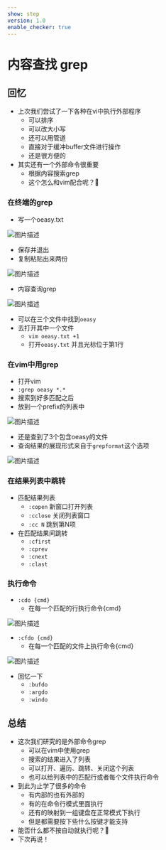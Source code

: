 ```yaml
---
show: step
version: 1.0
enable_checker: true
---
```


# 内容查找 grep

## 回忆

- 上次我们尝试了一下各种在vi中执行外部程序
    - 可以排序
    - 可以改大小写
    - 还可以用管道
    - 直接对于缓冲buffer文件进行操作
    - 还是很方便的
- 其实还有一个外部命令很重要
    - 根据内容搜索grep
    - 这个怎么和vim配合呢？🤔

### 在终端的grep

- 写一个oeasy.txt

![图片描述](https://doc.shiyanlou.com/courses/uid1190679-20210802-1627869009417)

- 保存并退出
- 复制粘贴出来两份

![图片描述](https://doc.shiyanlou.com/courses/uid1190679-20210802-1627869054372)

- 内容查询grep

![图片描述](https://doc.shiyanlou.com/courses/uid1190679-20220118-1642461300505)

- 可以在三个文件中找到`oeasy`
- 去打开其中一个文件
	- `vim oeasy.txt +1`
	- 打开`oeasy.txt` 并且光标位于第1行

### 在vim中用grep
- 打开vim
- `:grep oeasy *.*`
- 搜索到好多匹配之后
- 放到一个prefix的列表中

![图片描述](https://doc.shiyanlou.com/courses/uid1190679-20210802-1627869408799)

- 还是查到了3个包含oeasy的文件
- 查询结果的展现形式来自于`grepformat`这个选项

![图片描述](https://doc.shiyanlou.com/courses/uid1190679-20210802-1627870875397)

### 在结果列表中跳转

- 匹配结果列表
	- `:copen` 新窗口打开列表
	- `:cclose` 关闭列表窗口
	- `:cc N` 跳到第N项
- 在匹配结果间跳转
	- `:cfirst`
	- `:cprev`
	- `:cnext`
	- `:clast`

### 执行命令

- `:cdo {cmd}`
	- 在每一个匹配的行执行命令{cmd}

![图片描述](https://doc.shiyanlou.com/courses/uid1190679-20210802-1627870324274)

- `:cfdo {cmd}`
	- 在每一个匹配的文件上执行命令{cmd}

![图片描述](https://doc.shiyanlou.com/courses/uid1190679-20210802-1627870334124)

- 回忆一下
	-  `:bufdo`
	-  `:argdo`
	-  `:windo`

## 总结
- 这次我们研究的是外部命令grep
	- 可以在vim中使用grep
	- 搜索的结果进入了列表
	- 可以打开、遍历、跳转、关闭这个列表
	- 也可以给列表中的匹配行或者每个文件执行命令
- 到此为止学了很多的命令
    - 有内部的也有外部的
    - 有的在命令行模式里面执行
    - 还有的映射到一组键盘在正常模式下执行
    - 但是都需要按下些什么按键才能支持
- 能否什么都不按自动就执行呢？🤔
- 下次再说！





